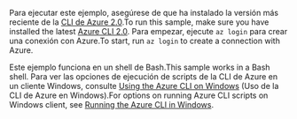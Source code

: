 

<span data-ttu-id="d551d-101">Para ejecutar este ejemplo, asegúrese de que ha instalado la versión más reciente de la [CLI de Azure 2.0](https://docs.microsoft.com/cli/azure/install-azure-cli).</span><span class="sxs-lookup"><span data-stu-id="d551d-101">To run this sample, make sure you have installed the latest [Azure CLI 2.0](https://docs.microsoft.com/cli/azure/install-azure-cli).</span></span> <span data-ttu-id="d551d-102">Para empezar, ejecute `az login` para crear una conexión con Azure.</span><span class="sxs-lookup"><span data-stu-id="d551d-102">To start, run `az login` to create a connection with Azure.</span></span>

<span data-ttu-id="d551d-103">Este ejemplo funciona en un shell de Bash.</span><span class="sxs-lookup"><span data-stu-id="d551d-103">This sample works in a Bash shell.</span></span> <span data-ttu-id="d551d-104">Para ver las opciones de ejecución de scripts de la CLI de Azure en un cliente Windows, consulte [Using the Azure CLI on Windows](../articles/virtual-machines/windows/cli-options.md) (Uso de la CLI de Azure en Windows).</span><span class="sxs-lookup"><span data-stu-id="d551d-104">For options on running Azure CLI scripts on Windows client, see [Running the Azure CLI in Windows](../articles/virtual-machines/windows/cli-options.md).</span></span>
